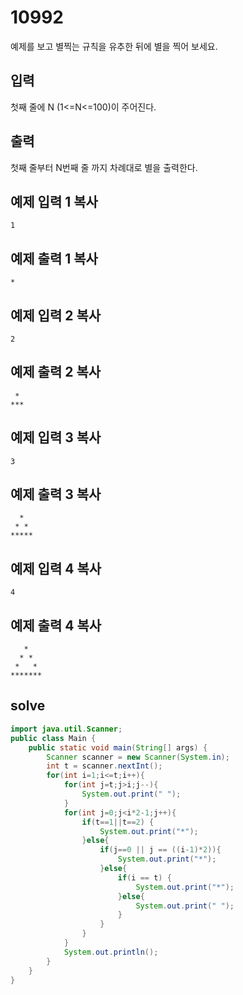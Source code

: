 # 10992

예제를 보고 별찍는 규칙을 유추한 뒤에 별을 찍어 보세요.

## 입력

첫째 줄에 N (1<=N<=100)이 주어진다.

## 출력

첫째 줄부터 N번째 줄 까지 차례대로 별을 출력한다.

## 예제 입력 1 복사

```
1

```

## 예제 출력 1 복사

```
*

```

## 예제 입력 2 복사

```
2

```

## 예제 출력 2 복사

```
 *
***
```

## 예제 입력 3 복사

```
3

```

## 예제 출력 3 복사

```
  *
 * *
*****
```

## 예제 입력 4 복사

```
4

```

## 예제 출력 4 복사

```
   *
  * *
 *   *
*******
```

## solve

```java
import java.util.Scanner;
public class Main {
    public static void main(String[] args) {
        Scanner scanner = new Scanner(System.in);
        int t = scanner.nextInt();
        for(int i=1;i<=t;i++){
            for(int j=t;j>i;j--){
                System.out.print(" ");
            }
            for(int j=0;j<i*2-1;j++){
                if(t==1||t==2) {
                    System.out.print("*");
                }else{
                    if(j==0 || j == ((i-1)*2)){
                        System.out.print("*");
                    }else{
                        if(i == t) {
                            System.out.print("*");
                        }else{
                            System.out.print(" ");
                        }
                    }
                }
            }
            System.out.println();
        }
    }
}
```